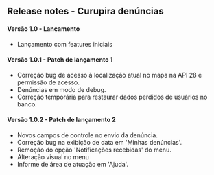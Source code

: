## Release notes - Curupira denúncias

#### Versão 1.0 - Lançamento
- Lançamento com features iniciais

#### Versão 1.0.1 - Patch de lançamento 1
- Correção bug de acesso à localização atual no mapa na API 28 e permissão de acesso.
- Denúncias em modo de debug.
- Correção temporária para restaurar dados perdidos de usuários no banco.

#### Versão 1.0.2 - Patch de lançamento 2
- Novos campos de controle no envio da denúncia.
- Correção bug na exibição de data em 'Minhas denúncias'.
- Remoção do opção 'Notificações recebidas' do menu.
- Alteração visual no menu
- Informe de área de atuação em 'Ajuda'.

